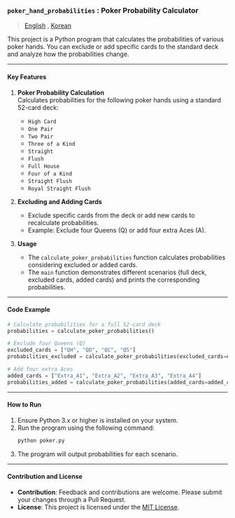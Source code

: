 ### `poker_hand_probabilities` : Poker Probability Calculator

> [English](README.md) , [Korean](README.ko.md)

This project is a Python program that calculates the probabilities of various poker hands. You can exclude or add specific cards to the standard deck and analyze how the probabilities change.

---

#### Key Features

1. **Poker Probability Calculation**  
   Calculates probabilities for the following poker hands using a standard 52-card deck:
   - `High Card`
   - `One Pair`
   - `Two Pair`
   - `Three of a Kind`
   - `Straight`
   - `Flush`
   - `Full House`
   - `Four of a Kind`
   - `Straight Flush`
   - `Royal Straight Flush`  

2. **Excluding and Adding Cards**  
   - Exclude specific cards from the deck or add new cards to recalculate probabilities.
   - Example: Exclude four Queens (Q) or add four extra Aces (A).

3. **Usage**  
   - The `calculate_poker_probabilities` function calculates probabilities considering excluded or added cards.
   - The `main` function demonstrates different scenarios (full deck, excluded cards, added cards) and prints the corresponding probabilities.

---

#### Code Example

```python
# Calculate probabilities for a full 52-card deck
probabilities = calculate_poker_probabilities()

# Exclude four Queens (Q)
excluded_cards = ["QH", "QD", "QC", "QS"]
probabilities_excluded = calculate_poker_probabilities(excluded_cards=excluded_cards)

# Add four extra Aces
added_cards = ["Extra_A1", "Extra_A2", "Extra_A3", "Extra_A4"]
probabilities_added = calculate_poker_probabilities(added_cards=added_cards)
```

---

#### How to Run

1. Ensure Python 3.x or higher is installed on your system.
2. Run the program using the following command:
   ```bash
   python poker.py
   ```
3. The program will output probabilities for each scenario.

---

#### Contribution and License

- **Contribution**: Feedback and contributions are welcome. Please submit your changes through a Pull Request.
- **License**: This project is licensed under the [MIT License](https://opensource.org/licenses/MIT).

